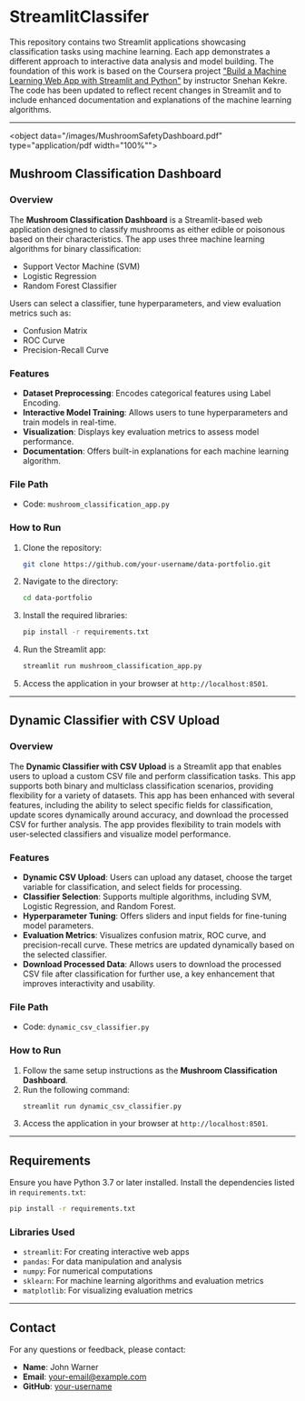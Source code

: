 # StreamlitClassifer

This repository contains two Streamlit applications showcasing classification tasks using machine learning. Each app demonstrates a different approach to interactive data analysis and model building. The foundation of this work is based on the Coursera project ["Build a Machine Learning Web App with Streamlit and Python"](https://www.coursera.org/projects/machine-learning-streamlit-python) by instructor Snehan Kekre. The code has been updated to reflect recent changes in Streamlit and to include enhanced documentation and explanations of the machine learning algorithms.

---
<object data="/images/MushroomSafetyDashboard.pdf" type="application/pdf width="100%"">
</object>


## Mushroom Classification Dashboard

### Overview
The **Mushroom Classification Dashboard** is a Streamlit-based web application designed to classify mushrooms as either edible or poisonous based on their characteristics. The app uses three machine learning algorithms for binary classification:
- Support Vector Machine (SVM)
- Logistic Regression
- Random Forest Classifier

Users can select a classifier, tune hyperparameters, and view evaluation metrics such as:
- Confusion Matrix
- ROC Curve
- Precision-Recall Curve

### Features
- **Dataset Preprocessing**: Encodes categorical features using Label Encoding.
- **Interactive Model Training**: Allows users to tune hyperparameters and train models in real-time.
- **Visualization**: Displays key evaluation metrics to assess model performance.
- **Documentation**: Offers built-in explanations for each machine learning algorithm.

### File Path
- Code: `mushroom_classification_app.py`

### How to Run
1. Clone the repository:
    ```bash
    git clone https://github.com/your-username/data-portfolio.git
    ```
2. Navigate to the directory:
    ```bash
    cd data-portfolio
    ```
3. Install the required libraries:
    ```bash
    pip install -r requirements.txt
    ```
4. Run the Streamlit app:
    ```bash
    streamlit run mushroom_classification_app.py
    ```
5. Access the application in your browser at `http://localhost:8501`.

---

## Dynamic Classifier with CSV Upload

### Overview
The **Dynamic Classifier with CSV Upload** is a Streamlit app that enables users to upload a custom CSV file and perform classification tasks. This app supports both binary and multiclass classification scenarios, providing flexibility for a variety of datasets. This app has been enhanced with several features, including the ability to select specific fields for classification, update scores dynamically around accuracy, and download the processed CSV for further analysis. The app provides flexibility to train models with user-selected classifiers and visualize model performance.

### Features
- **Dynamic CSV Upload**: Users can upload any dataset, choose the target variable for classification, and select fields for processing.
- **Classifier Selection**: Supports multiple algorithms, including SVM, Logistic Regression, and Random Forest.
- **Hyperparameter Tuning**: Offers sliders and input fields for fine-tuning model parameters.
- **Evaluation Metrics**: Visualizes confusion matrix, ROC curve, and precision-recall curve. These metrics are updated dynamically based on the selected classifier.
- **Download Processed Data**: Allows users to download the processed CSV file after classification for further use, a key enhancement that improves interactivity and usability.

### File Path
- Code: `dynamic_csv_classifier.py`

### How to Run
1. Follow the same setup instructions as the **Mushroom Classification Dashboard**.
2. Run the following command:
    ```bash
    streamlit run dynamic_csv_classifier.py
    ```
3. Access the application in your browser at `http://localhost:8501`.

---

## Requirements
Ensure you have Python 3.7 or later installed. Install the dependencies listed in `requirements.txt`:
```bash
pip install -r requirements.txt
```

### Libraries Used
- `streamlit`: For creating interactive web apps
- `pandas`: For data manipulation and analysis
- `numpy`: For numerical computations
- `sklearn`: For machine learning algorithms and evaluation metrics
- `matplotlib`: For visualizing evaluation metrics

---

## Contact
For any questions or feedback, please contact:
- **Name**: John Warner
- **Email**: [your-email@example.com](mailto:your-email@example.com)
- **GitHub**: [your-username](https://github.com/your-username)

